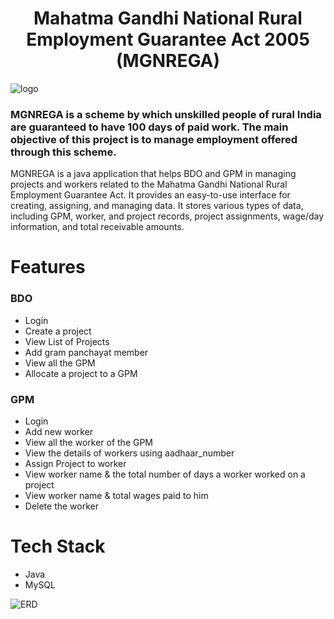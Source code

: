 <h1 align="center">Mahatma Gandhi National Rural Employment Guarantee Act 2005 (MGNREGA)</h1>

<img src="MGNREGA_logo.png" alt="logo">

<h3>MGNREGA is a scheme by which unskilled people of rural India are guaranteed to have 100 days of paid work. The main objective of this project is to manage employment offered through this scheme.</h3>

<p>MGNREGA is a java application that helps BDO and GPM in managing projects and workers related to the Mahatma Gandhi National Rural Employment Guarantee Act. It provides an easy-to-use interface for creating, assigning, and managing data. It stores various types of data, including GPM, worker, and project records, project assignments, wage/day information, and total receivable amounts.</p>

<h1>Features</h1>

### BDO
   - Login
   - Create a project
   - View List of Projects
   - Add gram panchayat member
   - View all the GPM
   - Allocate a project to a GPM

### GPM
   - Login
   - Add new worker
   - View all the worker of the GPM
   - View the details of workers using aadhaar_number
   - Assign Project to worker
   - View worker name & the total number of days a worker worked on a project
   - View worker name & total wages paid to him
   - Delete the worker

# Tech Stack
   - Java
   - MySQL

<img align="center" src="image/ER_diagram.png" alt="ERD">
